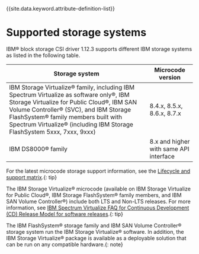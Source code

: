 
{{site.data.keyword.attribute-definition-list}}

# Supported storage systems

IBM® block storage CSI driver 1.12.3 supports different IBM storage systems as listed in the following table.

|Storage system|Microcode version|
|--------------|-----------------|
|IBM Storage Virtualize® family, including IBM Spectrum Virtualize as software only®, IBM Storage Virtualize for Public Cloud®, IBM SAN Volume Controller® (SVC), and IBM Storage FlashSystem® family members built with Spectrum Virtualize® (including IBM Storage FlashSystem 5xxx, 7xxx, 9xxx)|8.4.x, 8.5.x, 8.6.x, 8.7.x|
|IBM DS8000® family|8.x and higher with same API interface|

For the latest microcode storage support information, see the [Lifecycle and support matrix](lifecycle_support_matrix.md).{: tip}

The IBM Storage Virtualize® microcode (available on IBM Storage Virtualize for Public Cloud®, IBM Storage FlashSystem® family members, and IBM SAN Volume Controller®) include both LTS and Non-LTS releases. For more information, see [IBM Spectrum Virtualize FAQ for Continuous Development (CD) Release Model for software releases](https://www.ibm.com/support/pages/node/6409554).{: tip}

The IBM FlashSystem® storage family and IBM SAN Volume Controller® storage system run the IBM Storage Virtualize® software. In addition, the IBM Storage Virtualize® package is available as a deployable solution that can be run on any compatible hardware.{: note}

